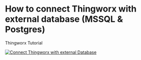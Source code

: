 # How to connect Thingworx with external database (MSSQL & Postgres)
Thingworx Tutorial 


[![Connect Thingworx with external Database](https://i.ibb.co/5B8bC7Q/1.png)](https://youtu.be/8izaSLWLEaI)
